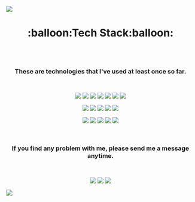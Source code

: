 <a href="https://hits.seeyoufarm.com"><img src="https://hits.seeyoufarm.com/api/count/incr/badge.svg?url=https%3A%2F%2Fgithub.com%2FWOOSEONG-HAM&count_bg=%2379C83D&title_bg=%23555555&icon=&icon_color=%23E7E7E7&title=hits&edge_flat=false"/></a> 
<h1 align="center">:balloon:Tech Stack:balloon:</h1><br/><br/>

<h3 align="center">These are technologies that I've used at least once so far.</h3><br/>

<p align="center"><img src="https://img.shields.io/badge/JavaScript-F7DF1E?style=flat-square&logo=JavaScript&logoColor=white"/></a>
<img src="https://img.shields.io/badge/TypeScript-007ACC?style=flat-square&logo=TypeScript&logoColor=white"/></a>
<img src="https://img.shields.io/badge/AngularJS-E23237?style=flat-square&logo=AngularJS&logoColor=white"/></a>
<img src="https://img.shields.io/badge/Node.js-339933?style=flat-square&logo=Node.js&logoColor=white"/></a>
<img src="https://img.shields.io/badge/React-61DAFB?style=flat-square&logo=React&logoColor=white"/></a>
<img src="https://img.shields.io/badge/Redux-764ABC?style=flat-square&logo=Redux&logoColor=white"/></a>
<img src="https://img.shields.io/badge/jQuery-0769AD?style=flat-square&logo=jQuery&logoColor=white"/></a></p>

<p align="center"><img src="https://img.shields.io/badge/Html5-E34F26?style=flat-square&logo=Html5&logoColor=white"/></a>
<img src="https://img.shields.io/badge/CSS3-1572B6?style=flat-square&logo=CSS3&logoColor=white"/></a>
<img src="https://img.shields.io/badge/Sass-CC6699?style=flat-square&logo=Sass&logoColor=white"/></a>
<img src="https://img.shields.io/badge/Babel-F9DC3E?style=flat-square&logo=Babel&logoColor=white"/></a>
<img src="https://img.shields.io/badge/Webpack-8DD6F9?style=flat-square&logo=MongoDB&logoColor=white"/></a></p>

<p align="center"><img src="https://img.shields.io/badge/MySQL-4479A1?style=flat-square&logo=MySQL&logoColor=white"/></a>
<img src="https://img.shields.io/badge/MongoDB-47A248?style=flat-square&logo=MongoDB&logoColor=white"/></a>
<img src="https://img.shields.io/badge/Docker-2496ED?style=flat-square&logo=Docker&logoColor=white"/></a>
<img src="https://img.shields.io/badge/Firebase-FFCA28?style=flat-square&logo=Firebase&logoColor=white"/></a>
<img src="https://img.shields.io/badge/FileZilla-BF0000?style=flat-square&logo=FileZilla&logoColor=white"/></a></p>

<br/><h3 align="center">If you find any problem with me, please send me a message anytime.</h3><br/>

<a href="https://instagram.com/ws_608"><p align="center"><img src="https://img.shields.io/badge/Instagram-E4405F?style=flat-square&logo=Instagram&logoColor=white"/></a>
<a href="https://mail.google.com/"><img src="https://img.shields.io/badge/Gmail-D14836?style=flat-square&logo=Gmail&logoColor=white"/></a>
<a href="https://velog.io/@wsham"><img src="https://img.shields.io/badge/Tech Blog-11B48A?style=flat-square&logo=Vimeo&logoColor=white"/></a></p>


<img src="https://capsule-render.vercel.app/api?type=slice&color=F7DF1E&height=200&section=footer&fontSize=60&rotate=180" />
